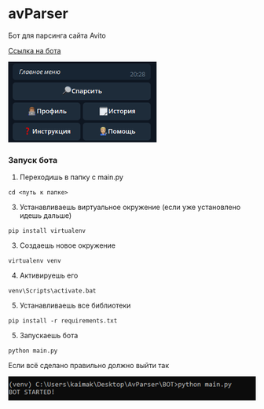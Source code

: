 # avParser

Бот для парсинга сайта Avito

[Ссылка на бота](https://t.me/avparserBot)

![mainmenu](https://github.com/tamlekaimak/avParser/blob/main/images/menu.png)



### Запуск бота
1. Переходишь в папку с main.py
```
cd <путь к папке>
```
3. Устанавливаешь виртуальное окружение (если уже установлено идешь дальше)
```
pip install virtualenv
```
3. Создаешь новое окружение
```
virtualenv venv
```
4. Активируешь его
```
venv\Scripts\activate.bat
```
5. Устанавливаешь все библиотеки
```
pip install -r requirements.txt
```
5. Запускаешь бота
```
python main.py
```
Если всё сделано правильно должно выйти так

![BOT STARTED!](https://github.com/tamlekaimak/avParser/blob/main/images/bot_started.png)
